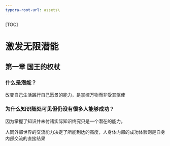 ```yaml
---
typora-root-url: assets\
---
```


[TOC]



# 激发无限潜能

## 第一章 国王的权杖

### 什么是潜能？

改变自己生活践行自己愿景的能力，是掌控万物而非受其驱使

### 为什么知识随处可见但仍没有很多人能够成功？

因为掌握了知识并未付诸实际知识终究只是一个潜在的能力。



人同外部世界的交流能力决定了所能到达的高度，人身体内部的成功体验则是自身内部交流的直接结果



